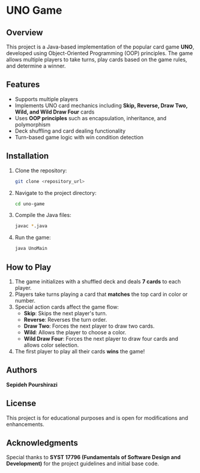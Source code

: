 # UNO Game

## Overview
This project is a Java-based implementation of the popular card game **UNO**, developed using Object-Oriented Programming (OOP) principles. The game allows multiple players to take turns, play cards based on the game rules, and determine a winner.

## Features
- Supports multiple players
- Implements UNO card mechanics including **Skip, Reverse, Draw Two, Wild, and Wild Draw Four** cards
- Uses **OOP principles** such as encapsulation, inheritance, and polymorphism
- Deck shuffling and card dealing functionality
- Turn-based game logic with win condition detection

## Installation
1. Clone the repository:
   ```bash
   git clone <repository_url>
   ```
2. Navigate to the project directory:
   ```bash
   cd uno-game
   ```
3. Compile the Java files:
   ```bash
   javac *.java
   ```
4. Run the game:
   ```bash
   java UnoMain
   ```

## How to Play
1. The game initializes with a shuffled deck and deals **7 cards** to each player.
2. Players take turns playing a card that **matches** the top card in color or number.
3. Special action cards affect the game flow:
   - **Skip**: Skips the next player's turn.
   - **Reverse**: Reverses the turn order.
   - **Draw Two**: Forces the next player to draw two cards.
   - **Wild**: Allows the player to choose a color.
   - **Wild Draw Four**: Forces the next player to draw four cards and allows color selection.
4. The first player to play all their cards **wins** the game!

## Authors
**Sepideh Pourshirazi**  

## License
This project is for educational purposes and is open for modifications and enhancements.

## Acknowledgments
Special thanks to **SYST 17796 (Fundamentals of Software Design and Development)** for the project guidelines and initial base code.

